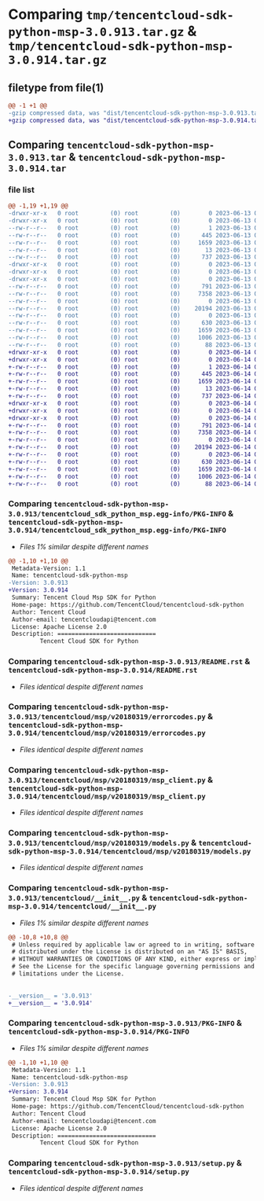 # Comparing `tmp/tencentcloud-sdk-python-msp-3.0.913.tar.gz` & `tmp/tencentcloud-sdk-python-msp-3.0.914.tar.gz`

## filetype from file(1)

```diff
@@ -1 +1 @@
-gzip compressed data, was "dist/tencentcloud-sdk-python-msp-3.0.913.tar", last modified: Tue Jun 13 02:15:43 2023, max compression
+gzip compressed data, was "dist/tencentcloud-sdk-python-msp-3.0.914.tar", last modified: Wed Jun 14 00:30:49 2023, max compression
```

## Comparing `tencentcloud-sdk-python-msp-3.0.913.tar` & `tencentcloud-sdk-python-msp-3.0.914.tar`

### file list

```diff
@@ -1,19 +1,19 @@
-drwxr-xr-x   0 root         (0) root         (0)        0 2023-06-13 02:15:43.000000 tencentcloud-sdk-python-msp-3.0.913/
-drwxr-xr-x   0 root         (0) root         (0)        0 2023-06-13 02:15:43.000000 tencentcloud-sdk-python-msp-3.0.913/tencentcloud_sdk_python_msp.egg-info/
--rw-r--r--   0 root         (0) root         (0)        1 2023-06-13 02:15:43.000000 tencentcloud-sdk-python-msp-3.0.913/tencentcloud_sdk_python_msp.egg-info/dependency_links.txt
--rw-r--r--   0 root         (0) root         (0)      445 2023-06-13 02:15:43.000000 tencentcloud-sdk-python-msp-3.0.913/tencentcloud_sdk_python_msp.egg-info/SOURCES.txt
--rw-r--r--   0 root         (0) root         (0)     1659 2023-06-13 02:15:43.000000 tencentcloud-sdk-python-msp-3.0.913/tencentcloud_sdk_python_msp.egg-info/PKG-INFO
--rw-r--r--   0 root         (0) root         (0)       13 2023-06-13 02:15:43.000000 tencentcloud-sdk-python-msp-3.0.913/tencentcloud_sdk_python_msp.egg-info/top_level.txt
--rw-r--r--   0 root         (0) root         (0)      737 2023-06-13 02:15:42.000000 tencentcloud-sdk-python-msp-3.0.913/README.rst
-drwxr-xr-x   0 root         (0) root         (0)        0 2023-06-13 02:15:43.000000 tencentcloud-sdk-python-msp-3.0.913/tencentcloud/
-drwxr-xr-x   0 root         (0) root         (0)        0 2023-06-13 02:15:43.000000 tencentcloud-sdk-python-msp-3.0.913/tencentcloud/msp/
-drwxr-xr-x   0 root         (0) root         (0)        0 2023-06-13 02:15:43.000000 tencentcloud-sdk-python-msp-3.0.913/tencentcloud/msp/v20180319/
--rw-r--r--   0 root         (0) root         (0)      791 2023-06-13 02:15:42.000000 tencentcloud-sdk-python-msp-3.0.913/tencentcloud/msp/v20180319/errorcodes.py
--rw-r--r--   0 root         (0) root         (0)     7358 2023-06-13 02:15:42.000000 tencentcloud-sdk-python-msp-3.0.913/tencentcloud/msp/v20180319/msp_client.py
--rw-r--r--   0 root         (0) root         (0)        0 2023-06-13 02:15:42.000000 tencentcloud-sdk-python-msp-3.0.913/tencentcloud/msp/v20180319/__init__.py
--rw-r--r--   0 root         (0) root         (0)    20194 2023-06-13 02:15:42.000000 tencentcloud-sdk-python-msp-3.0.913/tencentcloud/msp/v20180319/models.py
--rw-r--r--   0 root         (0) root         (0)        0 2023-06-13 02:15:42.000000 tencentcloud-sdk-python-msp-3.0.913/tencentcloud/msp/__init__.py
--rw-r--r--   0 root         (0) root         (0)      630 2023-06-13 02:15:42.000000 tencentcloud-sdk-python-msp-3.0.913/tencentcloud/__init__.py
--rw-r--r--   0 root         (0) root         (0)     1659 2023-06-13 02:15:43.000000 tencentcloud-sdk-python-msp-3.0.913/PKG-INFO
--rw-r--r--   0 root         (0) root         (0)     1006 2023-06-13 02:15:42.000000 tencentcloud-sdk-python-msp-3.0.913/setup.py
--rw-r--r--   0 root         (0) root         (0)       88 2023-06-13 02:15:43.000000 tencentcloud-sdk-python-msp-3.0.913/setup.cfg
+drwxr-xr-x   0 root         (0) root         (0)        0 2023-06-14 00:30:49.000000 tencentcloud-sdk-python-msp-3.0.914/
+drwxr-xr-x   0 root         (0) root         (0)        0 2023-06-14 00:30:49.000000 tencentcloud-sdk-python-msp-3.0.914/tencentcloud_sdk_python_msp.egg-info/
+-rw-r--r--   0 root         (0) root         (0)        1 2023-06-14 00:30:49.000000 tencentcloud-sdk-python-msp-3.0.914/tencentcloud_sdk_python_msp.egg-info/dependency_links.txt
+-rw-r--r--   0 root         (0) root         (0)      445 2023-06-14 00:30:49.000000 tencentcloud-sdk-python-msp-3.0.914/tencentcloud_sdk_python_msp.egg-info/SOURCES.txt
+-rw-r--r--   0 root         (0) root         (0)     1659 2023-06-14 00:30:49.000000 tencentcloud-sdk-python-msp-3.0.914/tencentcloud_sdk_python_msp.egg-info/PKG-INFO
+-rw-r--r--   0 root         (0) root         (0)       13 2023-06-14 00:30:49.000000 tencentcloud-sdk-python-msp-3.0.914/tencentcloud_sdk_python_msp.egg-info/top_level.txt
+-rw-r--r--   0 root         (0) root         (0)      737 2023-06-14 00:30:49.000000 tencentcloud-sdk-python-msp-3.0.914/README.rst
+drwxr-xr-x   0 root         (0) root         (0)        0 2023-06-14 00:30:49.000000 tencentcloud-sdk-python-msp-3.0.914/tencentcloud/
+drwxr-xr-x   0 root         (0) root         (0)        0 2023-06-14 00:30:49.000000 tencentcloud-sdk-python-msp-3.0.914/tencentcloud/msp/
+drwxr-xr-x   0 root         (0) root         (0)        0 2023-06-14 00:30:49.000000 tencentcloud-sdk-python-msp-3.0.914/tencentcloud/msp/v20180319/
+-rw-r--r--   0 root         (0) root         (0)      791 2023-06-14 00:30:49.000000 tencentcloud-sdk-python-msp-3.0.914/tencentcloud/msp/v20180319/errorcodes.py
+-rw-r--r--   0 root         (0) root         (0)     7358 2023-06-14 00:30:49.000000 tencentcloud-sdk-python-msp-3.0.914/tencentcloud/msp/v20180319/msp_client.py
+-rw-r--r--   0 root         (0) root         (0)        0 2023-06-14 00:30:49.000000 tencentcloud-sdk-python-msp-3.0.914/tencentcloud/msp/v20180319/__init__.py
+-rw-r--r--   0 root         (0) root         (0)    20194 2023-06-14 00:30:49.000000 tencentcloud-sdk-python-msp-3.0.914/tencentcloud/msp/v20180319/models.py
+-rw-r--r--   0 root         (0) root         (0)        0 2023-06-14 00:30:49.000000 tencentcloud-sdk-python-msp-3.0.914/tencentcloud/msp/__init__.py
+-rw-r--r--   0 root         (0) root         (0)      630 2023-06-14 00:30:49.000000 tencentcloud-sdk-python-msp-3.0.914/tencentcloud/__init__.py
+-rw-r--r--   0 root         (0) root         (0)     1659 2023-06-14 00:30:49.000000 tencentcloud-sdk-python-msp-3.0.914/PKG-INFO
+-rw-r--r--   0 root         (0) root         (0)     1006 2023-06-14 00:30:49.000000 tencentcloud-sdk-python-msp-3.0.914/setup.py
+-rw-r--r--   0 root         (0) root         (0)       88 2023-06-14 00:30:49.000000 tencentcloud-sdk-python-msp-3.0.914/setup.cfg
```

### Comparing `tencentcloud-sdk-python-msp-3.0.913/tencentcloud_sdk_python_msp.egg-info/PKG-INFO` & `tencentcloud-sdk-python-msp-3.0.914/tencentcloud_sdk_python_msp.egg-info/PKG-INFO`

 * *Files 1% similar despite different names*

```diff
@@ -1,10 +1,10 @@
 Metadata-Version: 1.1
 Name: tencentcloud-sdk-python-msp
-Version: 3.0.913
+Version: 3.0.914
 Summary: Tencent Cloud Msp SDK for Python
 Home-page: https://github.com/TencentCloud/tencentcloud-sdk-python
 Author: Tencent Cloud
 Author-email: tencentcloudapi@tencent.com
 License: Apache License 2.0
 Description: ============================
         Tencent Cloud SDK for Python
```

### Comparing `tencentcloud-sdk-python-msp-3.0.913/README.rst` & `tencentcloud-sdk-python-msp-3.0.914/README.rst`

 * *Files identical despite different names*

### Comparing `tencentcloud-sdk-python-msp-3.0.913/tencentcloud/msp/v20180319/errorcodes.py` & `tencentcloud-sdk-python-msp-3.0.914/tencentcloud/msp/v20180319/errorcodes.py`

 * *Files identical despite different names*

### Comparing `tencentcloud-sdk-python-msp-3.0.913/tencentcloud/msp/v20180319/msp_client.py` & `tencentcloud-sdk-python-msp-3.0.914/tencentcloud/msp/v20180319/msp_client.py`

 * *Files identical despite different names*

### Comparing `tencentcloud-sdk-python-msp-3.0.913/tencentcloud/msp/v20180319/models.py` & `tencentcloud-sdk-python-msp-3.0.914/tencentcloud/msp/v20180319/models.py`

 * *Files identical despite different names*

### Comparing `tencentcloud-sdk-python-msp-3.0.913/tencentcloud/__init__.py` & `tencentcloud-sdk-python-msp-3.0.914/tencentcloud/__init__.py`

 * *Files 1% similar despite different names*

```diff
@@ -10,8 +10,8 @@
 # Unless required by applicable law or agreed to in writing, software
 # distributed under the License is distributed on an "AS IS" BASIS,
 # WITHOUT WARRANTIES OR CONDITIONS OF ANY KIND, either express or implied.
 # See the License for the specific language governing permissions and
 # limitations under the License.
 
 
-__version__ = '3.0.913'
+__version__ = '3.0.914'
```

### Comparing `tencentcloud-sdk-python-msp-3.0.913/PKG-INFO` & `tencentcloud-sdk-python-msp-3.0.914/PKG-INFO`

 * *Files 1% similar despite different names*

```diff
@@ -1,10 +1,10 @@
 Metadata-Version: 1.1
 Name: tencentcloud-sdk-python-msp
-Version: 3.0.913
+Version: 3.0.914
 Summary: Tencent Cloud Msp SDK for Python
 Home-page: https://github.com/TencentCloud/tencentcloud-sdk-python
 Author: Tencent Cloud
 Author-email: tencentcloudapi@tencent.com
 License: Apache License 2.0
 Description: ============================
         Tencent Cloud SDK for Python
```

### Comparing `tencentcloud-sdk-python-msp-3.0.913/setup.py` & `tencentcloud-sdk-python-msp-3.0.914/setup.py`

 * *Files identical despite different names*

